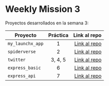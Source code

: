 # Weekly Mission 3

Proyectos desarrollados en la semana 3:

| Proyecto | Práctica | Link al repo |
| ------------- |:-------------:| -----:|
|`my_launchx_app`|1|[Link al repo]([https://github.com/](https://github.com/SaulDelCarmenH/playbook/tree/main/weekly_mission_3/my_launchx_app))|
|`spiderverse`|2|[Link al repo](https://github.com/)|
|`twitter`|3, 4, 5|[Link al repo](https://github.com/)|
|`express_basic`|6|[Link al repo](https://github.com/)|
|`express_api`|7|[Link al repo](https://github.com/)|
